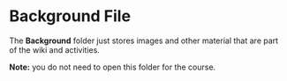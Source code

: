 # Background File ##

The **Background** folder just stores images and other material that are part of the wiki and activities. 

**Note:** you do not need to open this folder for the course.